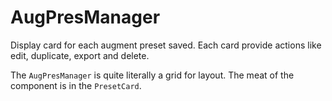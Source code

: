 # AugPresManager

Display card for each augment preset saved. Each card provide actions like edit, duplicate, export and delete.

The `AugPresManager` is quite literally a grid for layout. 
The meat of the component is in the `PresetCard`.